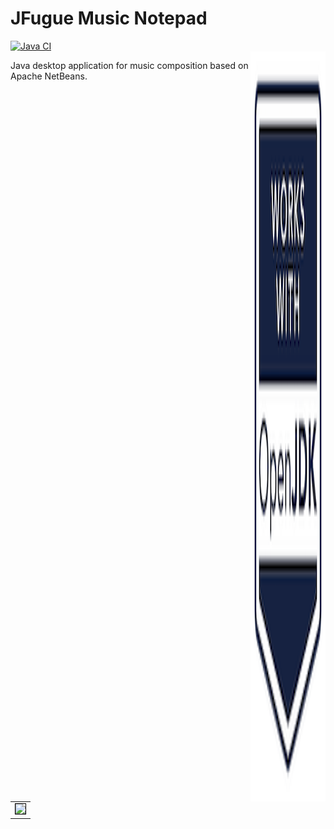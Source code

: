 # JFugue Music Notepad
[![Java CI](https://github.com/hdrhistogram/hdrhistogram/workflows/Java%20CI/badge.svg)](https://github.com/geertjanw/jmn/actions)
<br/>
<img align="right" width="120" height="1200" src="https://github.com/geertjanw/jmn/blob/master/www/WorksWithOpenJDK1.png">

Java desktop application for music composition based on Apache NetBeans.

<table><tr><td>
    <img style="border:1px solid black" src="/www/jmn.png" />
</td></tr></table>

